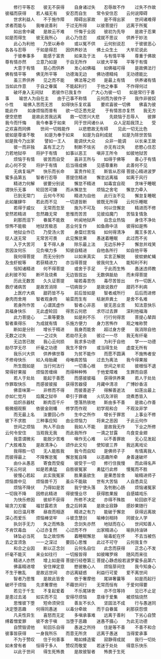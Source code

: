 <!-- { "loadSidebar": true } -->
　　修行平等忍　　彼无不获得
　　自身诸过失　　忍辱故不作
　　过失不作故　　彼福而获得
　　若人福无有　　安忍而自生
　　常令安住忍　　云何说障碍
　　世求利益人　　不于施作障
　　障碍出家故　　是不得出家
　　世间诸难得　　求者而能与
　　我唯说善利　　于过无所得
　　以彼菩提行　　远离于所冤
　　如出舍中藏　　是故云不难
　　忏悔于业因　　彼初为先导
　　是故于忍果　　如是而得生
　　彼无我所心　　此心乃住忍
　　成就不思议　　供养于妙法
　　此心为利他　　乃至以寿命
　　或以冤不供　　云何别说忍
　　于彼彼恶心　　各各与忍辱
　　于如是得忍　　因供养妙法
　　佛土众生土　　大牟尼说此
　　于彼奉事多　　能感于富贵
　　如来及于法　　与有情平等
　　尊重于佛故　　尊有情亦然
　　立意乃如是　　于自无所作
　　以彼大平等　　平等于有情
　　大意于有情　　慈心而供养
　　发心如佛福　　如佛福可得
　　是故佛法行　　佛有情平等
　　佛无所平等　　功德海无边
　　佛功德精纯　　无功德能比
　　虽三界供养　　见之而不能
　　佛法等之师　　是最上有情
　　供养诸有情　　当如此作意
　　于自之眷属　　不能起利行
　　于他之奉事　　不作得何过
　　破坏身入无间狱　　若彼作已我复作
　　广大心为彼一切　　如是常行于善事
　　喻世人为自在主　　由于己事不称情
　　云何而为彼作子　　我作非彼奴仆性
　　喻佛入苦而无苦　　如得快乐复欢喜
　　要欢喜彼一切佛　　佛喜为彼能此作
　　如身烦恼而普有　　欲一切乏悉充足
　　于有情苦亦复然　　我无方便空悲愍
　　是故此苦我远离　　救一切苦兴大悲
　　先娆恼于忍辱人　　彼罪我今而忏悔
　　我今奉事于如来　　同于世间诸仆从
　　众人足蹈我顶上　　受之欢喜而同佛
　　世间一切贱能作　　以悲愍故无有碍
　　见此一切无比色　　彼如是尊谁不敬
　　如是为奉于如来　　如是为自利成就
　　如是为除世苦恼　　如是我今乃出家
　　譬如一王人　　能调伏大众
　　众非一能调　　以长亲王故
　　彼一而非独　　盖有王之力
　　制断不怯劣　　亦无有过失
　　悲愍心住忍　　力若地狱卒
　　将护于有情　　如事以恶王
　　嗔非王所令　　如彼地狱苦
　　烦恼于有情　　彼苦而自受
　　喜非王所与　　如得于佛等
　　善心于有情　　此心何不受
　　将护于有情　　后当得成佛
　　见感尊重称　　此善何不见
　　无病复端严　　快乐而长命
　　富贵作轮王　　斯皆从忍得
菩提心精进波罗蜜多品第五
　　智者行忍辱　　菩提住精进
　　懈怠远离福　　如离于风行
　　精进力何解　　彼要分别说
　　懈怠不精进　　如毒宜自观
　　贪味于睡眠　　谓快乐无事
　　轮回苦可嫌　　而从懈怠生
　　烦恼之舍宅　　懈怠力牵入
　　已到无常门　　云何今不知
　　精进为自他　　此行汝不见
　　懈怠复睡眠　　此如屠肆牛
　　若此而不见　　一切道皆断
　　彼既无所得　　云何乐睡眠
　　若得于威仪　　无常而忽至
　　施为不可及　　何以住懈怠
　　精进而不修　　安然若精进
　　忽然趣无常　　思惟而苦苦
　　见彼焰魔门　　苦恼复情急
　　刹那而泪下　　眷属不能救
　　听闻地狱声　　自念业热恼
　　身住不净处　　惊怖不能极
　　地狱苦极恶　　恶业何复作
　　如鱼鼎中活　　彼得如是怖
　　地狱业作已　　乃受汤火苦
　　身糜烂苦恼　　如何得清净
　　魔王多苦人　　捉人送无常
　　无常苦可畏　　此见懈怠果
　　愚迷着睡眠　　此过而不劣
　　入于大苦河　　复不得人身
　　除乐最上法　　无边乐种子
　　懈怠并戏笑　　苦因汝何乐
　　见负嗔力多　　知彼自精进
　　自他各所行　　如自他平等
　　我何得菩提　　而无分别作
　　以如来真实　　实言正解脱
　　彼蚊蚋虻蝇　　及虫虾蚬等
　　若获精进力　　亦当得菩提
　　彼我何生人　　能知利不利
　　恒知诸精进　　何不得菩提
　　或舍于手足　　于此而生怖
　　愚迷违师教　　此利彼不知
　　断坏及烧煮　　无边皆拔出
　　无数俱胝劫　　而未得菩提
　　历此无数苦　　久久证菩提
　　喻若毒苦伤　　毒尽苦皆出
　　作一切医人　　救疗诸病苦
　　是故苦消除　　一切病皆少
　　是故说救疗　　甜药不利病
　　上医疗大病　　甜药皆不与
　　前后皆如是　　智者咸所行
　　后后而进修　　身肉而舍用
　　智者观身肉　　喻菜而生有
　　枯谢弃粪土　　是舍不名难
　　若身所作苦　　心谓其虚作
　　智者心非恶　　彼无恶业苦
　　知法意快乐　　具福身快乐
　　无此虚轮回　　得苦云何悲
　　求尽过去罪　　深利他福海
　　此力菩提心　　二乘等要急
　　如是利不乐　　行行何得苦
　　菩提心辇舆　　智者乘得乐
　　为成就有情　　乐施方便力
　　身力苦怖作　　观之唯称赞
　　断如是分别　　增长于精进
　　我身而能舍　　超过身方便
　　我消除自他　　无数之过失
　　一一之过失　　若劫尽无余
　　彼过一一尽　　我无有纤毫
　　无边苦已脱　　我心云何损
　　我求多功德　　为利于自他
　　学一一功德　　劫尽学无尽
　　纤毫之功德　　我生不曾作
　　或当得生处　　虚度无所有
　　我乐兴大供　　供养佛世尊
　　为贫不能作　　而愿不圆满
　　不施怖者安　　不修母快乐
　　如入母胎藏　　母唯病苦恼
　　过去为离法　　我今得果报
　　所生既如是　　当行何法行
　　一切善心根　　世间之牟尼
　　彼根恒不退　　常得好果报
　　烦恼苦缠绵　　而得种种怖
　　于他爱障难　　生罪而自感
　　若人于处处　　能起于善愿
　　而感彼彼福　　获得供养果
　　若人于处处　　作罪取快乐
　　而感彼彼报　　获得苦器侵
　　月藏中清凉　　广博妙香洁
　　佛音味第一　　非修而不得
　　而彼善逝子　　得解善逝法
　　如莲出最上　　亦如仁觉月
　　焰魔之狱卒　　牵引于罪魂
　　火坑及洋铜　　烧煮悉皆入
　　焰炽杀器杖　　断肉百千斤
　　堕落热铁地　　斯由多不善
　　是故心作善　　极微细观察
　　依彼金刚幡　　修学而作观
　　初学观和合　　不观汝非学
　　而无最上名　　汝要回心作
　　生中之所作　　增长于罪苦
　　上事业不修　　彼下不求胜
　　三种事应知　　由业烦恼力
　　将来之恶因　　于此云何作
　　世间之烦恼　　拘人不自由
　　我如人不能　　是故我无作
　　下业之所修　　云何令安住
　　当观我无我　　而此我所作
　　一滴之甘露　　鸟食变金翅
　　我意谓微劣　　能脱少苦难
　　嗔作无心难　　以不善罪故
　　无心见发起　　广大胜难及
　　是故清净心　　颂作此文句
　　使知彼三界　　我远离戏论
　　我得胜一切　　无人能胜我
　　我今而自知　　是佛师子子
　　有情离我人　　而彼得最上
　　不降懈怠冤　　懈怠冤自降
　　以恶趣所牵　　身善速破坏
　　由仆从愚恶　　寄食而受瘦
　　彼受于一切　　修行住我慢
　　而此得名声　　下劣云何说
　　如是若勇猛　　自胜彼冤家
　　勇猛行此修　　慢冤而不胜
　　彼慢心若起　　此实我冤家
　　胜果虽欲生　　是果悉皆舍
　　喻精进师子　　烦恼兽中见
　　烦恼兽千万　　虽众不能敌
　　世有大苦恼　　人自悉具见
　　烦恼不降伏　　乃得如是苦
　　我宁使头落　　及刳剔心肠
　　烦恼诸冤家　　一切我不降
　　因修此精进　　得彼慢业尽
　　获得胜果报　　自感嬉戏乐
　　为快乐修因　　彼却不获得
　　所修不决定　　亦得不殊胜
　　轮回欲不足　　喻贪刀刃蜜
　　福甘露若贪　　食之后转美
　　是故业寂静　　感妙果随行
　　如日温月寒　　昼夜而相逐
　　精进之有力　　能破于懈怠
　　获得远离故　　深心而爱乐
　　烦恼棒坚牢　　斗彼念慧剑
　　喻棒剑相持　　同彼女人学
　　执剑手无力　　失之而怖急
　　念剑失亦然　　地狱而在心
　　世间知善人　　不肯饮毒血
　　心过亦复然　　心过而不作
　　出家精进心　　喻执持油钵
　　钵坠必当死　　坠之故惊怖
　　着睡眠懈怠　　喻毒蛇在怀
　　不去当被伤　　去之宜须急
　　一一之深过　　要回心思惟
　　此过不可守　　云何我复作
　　和合之业因　　断以正念剑
　　云何名自位　　此念而获得
　　正念心不发　　纤毫不能灭
　　来业如往行　　一切报皆得
　　如彼睹罗绵　　随风而来往
　　精进人亦然　　增上如是得
菩提行经卷第三
菩提心静虑般若波罗蜜多品第六
　　佛喜精进增　　安住禅定意
　　愍彼散心人　　烦恼芽间住
　　我今知身心　　不生于散乱
　　是故远世间　　亦远离疑惑
　　利益行可爱　　爱不离世间
　　智者乃思惟　　是故此皆舍
　　依于奢摩他　　尾钵奢曩等
　　如是而起行　　破坏于烦恼
　　先求奢摩他　　不藉世间行
　　无常而恒有　　于爱何得要
　　若见于千生　　不复起爱着
　　不乐尾钵舍　　亦不住等持
　　见已不止足　　是患过去渴
　　如实而不见　　安得尽烦恼
　　意缘于爱集　　被烦恼烧然
　　思惟彼下堕　　短命须臾住
　　善友不长久　　坚固法不成
　　行与愚迷同　　决定堕恶趣
　　何得同愚迷　　以毒分牵故
　　而于自眷属　　刹那获怨恨
　　凡夫性异生　　喜怒而无定
　　多嗔承事难　　远离于善利
　　下劣心自赞　　缚着憎爱罪
　　彼不舍于嗔　　当堕于恶趣
　　迷愚不摄心　　为此无功德
　　自赞毁谤他　　轮回乐自得
　　愚迷之所持　　住是等不善
　　不善不和合　　彼事皆获得
　　一身我所乐　　而意无所贪
　　远离于愚迷　　当得爱承事
　　不为于赞叹　　住于何善事
　　略如蜂造蜜　　寂静得成就
　　我行一切处　　如未曾有者
　　恒得于多人　　赞叹而敬爱
　　若迷于处处　　得意乐快乐
　　以此于世间　　得生死怖畏
　　是故彼智者　　怖畏于生死
